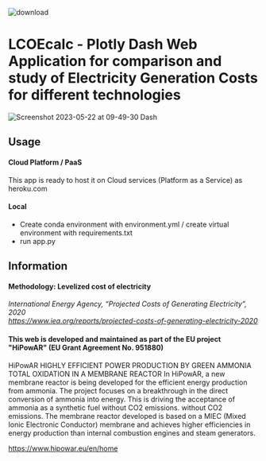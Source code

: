 ![download](https://user-images.githubusercontent.com/94350939/219314988-fee9bef7-f29e-4256-a8f6-80418eb16159.png)

# LCOEcalc - Plotly Dash Web Application for comparison and study of Electricity Generation Costs for different technologies


![Screenshot 2023-05-22 at 09-49-30 Dash](https://github.com/fkuschel/LCOEcalc/assets/94350939/a79871b2-ff91-4e9c-8c85-dbd8867227df)

## Usage

#### Cloud Platform / PaaS
This app is ready to host it on Cloud services (Platform as a Service) as heroku.com

#### Local
- Create conda environment with environment.yml / create virtual environment with requirements.txt
- run app.py

## Information

#### Methodology: Levelized cost of electricity
*International Energy Agency, “Projected Costs of Generating Electricity”, 2020 <br>
https://www.iea.org/reports/projected-costs-of-generating-electricity-2020*


#### This web is developed and maintained as part of the EU project "HiPowAR" (EU Grant Agreement No. 951880)
HiPowAR
HIGHLY EFFICIENT POWER PRODUCTION BY GREEN AMMONIA TOTAL OXIDATION IN A MEMBRANE REACTOR
In HiPowAR, a new membrane reactor is being developed for the efficient
energy production from ammonia. The project focuses on
a breakthrough in the direct conversion of ammonia into energy.
This is driving the acceptance of ammonia as a synthetic fuel without CO2 emissions.
without CO2 emissions. The membrane reactor developed
is based on a MIEC (Mixed Ionic Electronic Conductor) membrane and achieves
higher efficiencies in energy production than internal combustion engines and steam generators.

https://www.hipowar.eu/en/home



